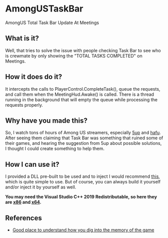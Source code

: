 # AmongUSTaskBar
AmongUS Total Task Bar Update At Meetings

## What is it?
Well, that tries to solve the issue with people checking Task Bar to see who is crewmate by
only showing the "TOTAL TASKS COMPLETED" on Meetings.

## How it does do it?
It intercepts the calls to PlayerControl.CompleteTask(), queue the requests, and call them
 when the MeetingHud.Awake() is called.
There is a thread running in the background that will empty the queue while processing the 
requests properly.

## Why have you made this?
So, I watch tons of hours of Among US streamers, especially [5up](https://www.twitch.tv/5uppp) and [hafu](https://twitch.tv/itshafu).
After seeing them claiming that Task Bar was something that ruined some of their games, and hearing the suggestion from 5up about possible solutions, I thought I could create something to help them.

## How I can use it?
I provided a DLL pre-built to be used and to inject I would recommend [this](https://github.com/Arvanaghi/Windows-DLL-Injector), which is quite simple to use.
But of course, you can always build it yourself and/or inject it by yourself as well.

**You may need the Visual Studio C++ 2019 Redistributable, so here they are [x86](https://aka.ms/vs/16/release/vc_redist.x86.exe) and [x64](https://aka.ms/vs/16/release/vc_redist.x64.exe).**


## References
- [Good place to understand how you dig into the memory of the game](https://github.com/shlifedev/AmongUsMemory)
